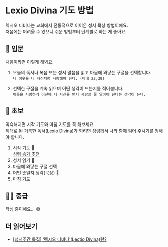 # Lexio Divina 기도 방법

렉시오 디비나는 교회에서 전통적으로 이어온 성서 묵상 방법이에요.\
처음에는 어려울 수 있으니 쉬운 방법부터 단계별로 하는 게 좋아요.

## 🍼 입문

처음이라면 이렇게 해봐요.

1. 오늘의 독서나 복음 또는 성서 말씀을 읽고 마음에 와닿는 구절을 선택합니다.\
   `네 이웃을 너 자신처럼 사랑해야 한다. (마태 22,39)`

2. 선택한 구절을 계속 읽으며 어떤 생각이 드는지를 적어봅니다.\
   `이웃을 사랑하기 이전에 나 자신을 먼저 사랑할 줄 알아야 한다는 생각이 든다.`

## 👶 초보

익숙해지면 시작 기도와 마침 기도를 꼭 해보세요.\
제대로 된 거룩한 독서(Lexio Divina)가 되려면 성령께서 나와 함께 읽어 주시기를 청해야 합니다.

1. 시작 기도 🙏\
   [성령 송가 추천](/blogs/pentecost-sunday-sequence)
2. 성서 읽기 📖
3. 마음에 와닿는 구절 선택
4. 어떤 뜻일지 생각(묵상) 🤔
5. 마침 기도

## 👨‍🎓 중급

작성 중이에요... 😅

## 더 읽어보기

- [[성서주간 특집] ‘렉시오 디비나’(Lectio Divina)란?](https://m.catholictimes.org/mobile/article_view.php?aid=139506)
